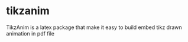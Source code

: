 # tikzanim
TikzAnim is a latex package that make it easy to build embed tikz drawn animation in pdf file

